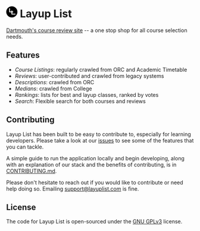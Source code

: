 # <img src="layup_list/static/img/logo-sm.png" alt="logo" width=30> Layup List

<a href="https://www.layuplist.com/">Dartmouth's course review site</a> -- a one stop shop for all course selection needs.

Features
--------

* *Course Listings*: regularly crawled from ORC and Academic Timetable
* *Reviews*: user-contributed and crawled from legacy systems
* *Descriptions*: crawled from ORC
* *Medians*: crawled from College
* *Rankings*: lists for best and layup classes, ranked by votes
* *Search*: Flexible search for both courses and reviews


Contributing
------------

Layup List has been built to be easy to contribute to, especially for learning developers. Please take a look at our <a href="https://github.com/layuplist/layup-list/issues">issues</a> to see some of the features that you can tackle.

A simple guide to run the application locally and begin developing, along with an explanation of our stack and the benefits of contributing, is in <a href="https://raw.githubusercontent.com/layuplist/layup-list/master/CONTRIBUTING.md">CONTRIBUTING.md</a>.

Please don't hesitate to reach out if you would like to contribute or need help doing so. Emailing <a href="mailto:support@layuplist.com">support@layuplist.com</a> is fine.

License
-------

The code for Layup List is open-sourced under the <a href="https://raw.githubusercontent.com/layuplist/layup-list/master/LICENSE">GNU GPLv3</a> license.
